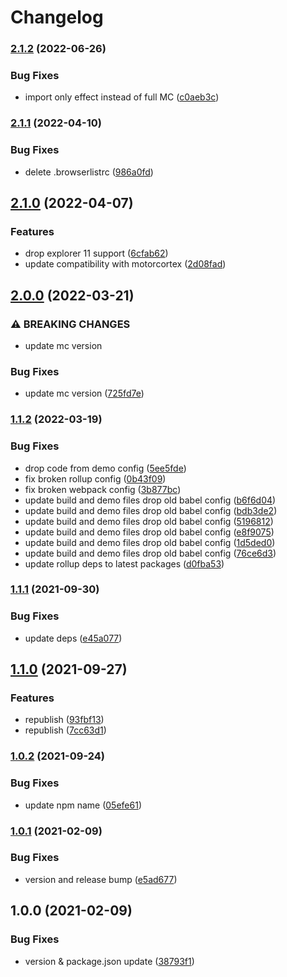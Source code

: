 # Changelog

### [2.1.2](https://github.com/donkeyclip/motorcortex-counter/compare/v2.1.1...v2.1.2) (2022-06-26)


### Bug Fixes

* import only effect instead of full MC ([c0aeb3c](https://github.com/donkeyclip/motorcortex-counter/commit/c0aeb3c9486150b8c67b09aeb710e7c3508e775f))

### [2.1.1](https://github.com/donkeyclip/motorcortex-counter/compare/v2.1.0...v2.1.1) (2022-04-10)


### Bug Fixes

* delete  .browserlistrc ([986a0fd](https://github.com/donkeyclip/motorcortex-counter/commit/986a0fdc78152aa3ac1c7e1093bddc52c1d6bb87))

## [2.1.0](https://github.com/donkeyclip/motorcortex-counter/compare/v2.0.0...v2.1.0) (2022-04-07)


### Features

* drop explorer 11 support ([6cfab62](https://github.com/donkeyclip/motorcortex-counter/commit/6cfab62947483befaf2d1fde7dd88a6a81b3ccd6))
* update compatibility with motorcortex ([2d08fad](https://github.com/donkeyclip/motorcortex-counter/commit/2d08fad7d8f06455026c6f7efc9eed35d0a49361))

## [2.0.0](https://github.com/donkeyclip/motorcortex-counter/compare/v1.1.2...v2.0.0) (2022-03-21)


### ⚠ BREAKING CHANGES

* update mc version

### Bug Fixes

* update mc version ([725fd7e](https://github.com/donkeyclip/motorcortex-counter/commit/725fd7ef2db7c03a8a7f1bd48efd7e8e9e0bd739))

### [1.1.2](https://github.com/donkeyclip/motorcortex-counter/compare/v1.1.1...v1.1.2) (2022-03-19)


### Bug Fixes

* drop code from demo config ([5ee5fde](https://github.com/donkeyclip/motorcortex-counter/commit/5ee5fde7d541a6ba63405dd928b4fd426d36e863))
* fix broken rollup config ([0b43f09](https://github.com/donkeyclip/motorcortex-counter/commit/0b43f099f98f1d28348f0dcfc122e8c1ee1f0680))
* fix broken webpack config ([3b877bc](https://github.com/donkeyclip/motorcortex-counter/commit/3b877bc0633c96686f20b9046c126640e20f259b))
* update build and demo files drop old babel config ([b6f6d04](https://github.com/donkeyclip/motorcortex-counter/commit/b6f6d0434713d18055b5719fea9848132e6b3507))
* update build and demo files drop old babel config ([bdb3de2](https://github.com/donkeyclip/motorcortex-counter/commit/bdb3de2c5f660c7e85eae455c8195ae9246953c6))
* update build and demo files drop old babel config ([5196812](https://github.com/donkeyclip/motorcortex-counter/commit/51968123e8d389827f4fc64da4166d7ee8690c9b))
* update build and demo files drop old babel config ([e8f9075](https://github.com/donkeyclip/motorcortex-counter/commit/e8f9075bfba5f4817ee02ce98c09ffbec877bc76))
* update build and demo files drop old babel config ([1d5ded0](https://github.com/donkeyclip/motorcortex-counter/commit/1d5ded0772becf323c796993403d419f7d224c3d))
* update build and demo files drop old babel config ([76ce6d3](https://github.com/donkeyclip/motorcortex-counter/commit/76ce6d3dfeee369668548b13bb970a5bac10e752))
* update rollup deps to latest packages ([d0fba53](https://github.com/donkeyclip/motorcortex-counter/commit/d0fba53d759155fd75f4d088319f65a2fa562906))

### [1.1.1](https://www.github.com/donkeyclip/motorcortex-counter/compare/v1.1.0...v1.1.1) (2021-09-30)


### Bug Fixes

* update deps ([e45a077](https://www.github.com/donkeyclip/motorcortex-counter/commit/e45a0770796438b5389d97efcd77e67841528f8a))

## [1.1.0](https://www.github.com/donkeyclip/motorcortex-counter/compare/v1.0.2...v1.1.0) (2021-09-27)


### Features

* republish ([93fbf13](https://www.github.com/donkeyclip/motorcortex-counter/commit/93fbf132700886d24f33df6340ca1b0280e68e11))
* republish ([7cc63d1](https://www.github.com/donkeyclip/motorcortex-counter/commit/7cc63d14f835a77613eadc4fc24ded4e9bb872e2))

### [1.0.2](https://www.github.com/donkeyclip/motorcortex-counter/compare/v1.0.1...v1.0.2) (2021-09-24)


### Bug Fixes

* update npm name ([05efe61](https://www.github.com/donkeyclip/motorcortex-counter/commit/05efe61ebac633960ad4a067762daf09624d6df0))

### [1.0.1](https://www.github.com/kissmybutton/motorcortex-counter/compare/v1.0.0...v1.0.1) (2021-02-09)


### Bug Fixes

* version and release bump ([e5ad677](https://www.github.com/kissmybutton/motorcortex-counter/commit/e5ad677b6e3e7f2ddc083f0d947b7cdd2413a514))

## 1.0.0 (2021-02-09)


### Bug Fixes

* version & package.json update ([38793f1](https://www.github.com/kissmybutton/motorcortex-counter/commit/38793f1940ca6b107903ed7aeeaaecaed5729919))
